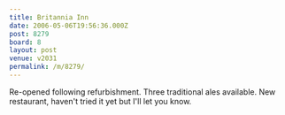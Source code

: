 ```yaml
---
title: Britannia Inn
date: 2006-05-06T19:56:36.000Z
post: 8279
board: 8
layout: post
venue: v2031
permalink: /m/8279/
---
```

Re-opened following refurbishment. Three traditional ales available. New restaurant, haven't tried it yet but I'll let you know.
